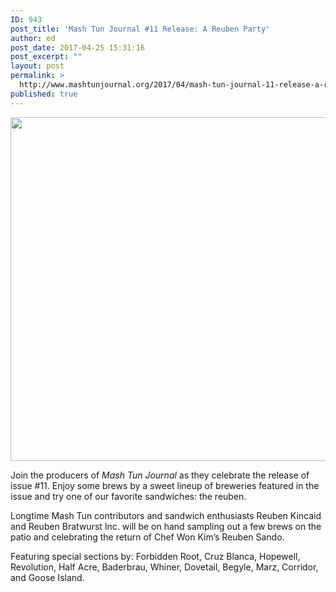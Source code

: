 ```yaml
---
ID: 943
post_title: 'Mash Tun Journal #11 Release: A Reuben Party'
author: ed
post_date: 2017-04-25 15:31:16
post_excerpt: ""
layout: post
permalink: >
  http://www.mashtunjournal.org/2017/04/mash-tun-journal-11-release-a-reuben-party/
published: true
---
```

<span class="_4n-j _3cht fsl" data-testid="event-permalink-details"><a href="http://www.mashtunjournal.org/2017/04/mash-tun-journal-11-release-a-reuben-party/18076838_10212608628512021_2011026374776662552_o/" rel="attachment wp-att-944"><img class="alignnone size-large wp-image-944" src="http://www.mashtunjournal.org/wp-content/uploads/2017/04/18076838_10212608628512021_2011026374776662552_o-550x550.jpg" alt="" width="550" height="550" /></a>

Join the producers of <em>Mash Tun Journal</em> as they celebrate the release of issue #11. Enjoy some brews by a sweet lineup of breweries featured in the issue and try one of our favorite sandwiches: the reuben.

Longtime Mash Tun contributors and sandwich enthusiasts Reuben Kincaid and Reuben Bratwurst Inc. will be on hand sampling out a few brews on the patio and celebrating the return of Chef Won Kim’s Reuben Sando.

Featuring special sections by: Forbidden Root, Cruz Blanca, Hopewell, Revolution, Half Acre, Baderbrau, Whiner, Dovetail, Begyle, Marz, Corridor, and Goose Island.</span>